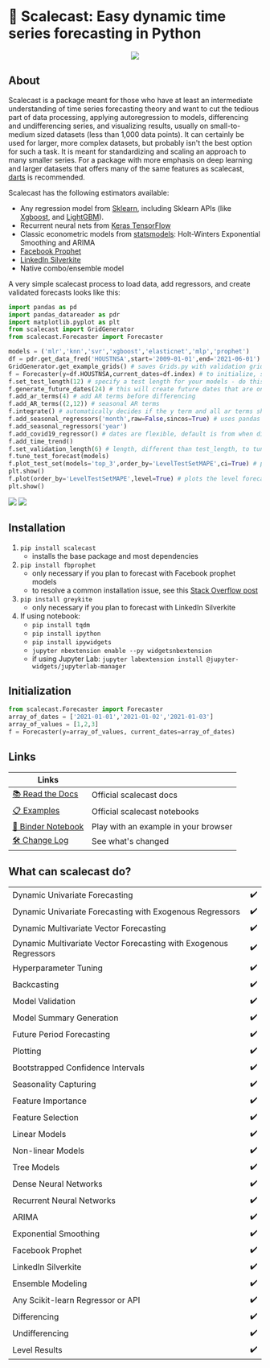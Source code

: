 # 🌄 Scalecast: Easy dynamic time series forecasting in Python

<p align="center">
  <img src="https://github.com/mikekeith52/scalecast/blob/main/assets/logo2.png" />
</p>

## About

Scalecast is a package meant for those who have at least an intermediate understanding of time series forecasting theory and want to cut the tedious part of data processing, applying autoregression to models, differencing and undifferencing series, and visualizing results, usually on small-to-medium sized datasets (less than 1,000 data points). It can certainly be used for larger, more complex datasets, but probably isn't the best option for such a task. It is meant for standardizing and scaling an approach to many smaller series. For a package with more emphasis on deep learning and larger datasets that offers many of the same features as scalecast, [darts](https://unit8co.github.io/darts/) is recommended.

Scalecast has the following estimators available: 
- Any regression model from [Sklearn](https://scikit-learn.org/stable/), including Sklearn APIs (like [Xgboost](https://xgboost.readthedocs.io/en/stable/), and [LightGBM](https://lightgbm.readthedocs.io/en/latest/)).
- Recurrent neural nets from [Keras TensorFlow](https://keras.io/)
- Classic econometric models from [statsmodels](https://www.statsmodels.org/stable/): Holt-Winters Exponential Smoothing and ARIMA
- [Facebook Prophet](https://facebook.github.io/prophet)
- [LinkedIn Silverkite](https://engineering.linkedin.com/blog/2021/greykite--a-flexible--intuitive--and-fast-forecasting-library)
- Native combo/ensemble model

A very simple scalecast process to load data, add regressors, and create validated forecasts looks like this:

```python
import pandas as pd
import pandas_datareader as pdr
import matplotlib.pyplot as plt
from scalecast import GridGenerator
from scalecast.Forecaster import Forecaster

models = ('mlr','knn','svr','xgboost','elasticnet','mlp','prophet')
df = pdr.get_data_fred('HOUSTNSA',start='2009-01-01',end='2021-06-01')
GridGenerator.get_example_grids() # saves Grids.py with validation grids for each model that can be used to tune the forecasts
f = Forecaster(y=df.HOUSTNSA,current_dates=df.index) # to initialize, specify y and current_dates (must be arrays of the same length)
f.set_test_length(12) # specify a test length for your models - do this before eda
f.generate_future_dates(24) # this will create future dates that are on the same interval as the current dates and it will also set the forecast length
f.add_ar_terms(4) # add AR terms before differencing
f.add_AR_terms((2,12)) # seasonal AR terms
f.integrate() # automatically decides if the y term and all ar terms should be differenced to make the series stationary
f.add_seasonal_regressors('month',raw=False,sincos=True) # uses pandas attributes: raw=True creates integers (default), sincos=True creates wave functions
f.add_seasonal_regressors('year')
f.add_covid19_regressor() # dates are flexible, default is from when disney world closed to when US CDC lifted mask recommendations
f.add_time_trend()
f.set_validation_length(6) # length, different than test_length, to tune the hyperparameters 
f.tune_test_forecast(models)
f.plot_test_set(models='top_3',order_by='LevelTestSetMAPE',ci=True) # plots the differenced test set with confidence intervals
plt.show()
f.plot(order_by='LevelTestSetMAPE',level=True) # plots the level forecast
plt.show()
```
![](https://github.com/mikekeith52/scalecast/blob/main/assets/main_forecast_test_set.png)
![](https://github.com/mikekeith52/scalecast/blob/main/assets/main_forecast.png)

## Installation
1. `pip install scalecast`  
    - installs the base package and most dependencies
2. `pip install fbprophet`
    - only necessary if you plan to forecast with Facebook prophet models
    - to resolve a common installation issue, see this [Stack Overflow post](https://stackoverflow.com/questions/49889404/fbprophet-installation-error-failed-building-wheel-for-fbprophet)
3. `pip install greykite`
    - only necessary if you plan to forecast with LinkedIn Silverkite
4. If using notebook:
    - `pip install tqdm`
    - `pip install ipython`
    - `pip install ipywidgets`
    - `jupyter nbextension enable --py widgetsnbextension`
    - if using Jupyter Lab: `jupyter labextension install @jupyter-widgets/jupyterlab-manager`

## Initialization
```python
from scalecast.Forecaster import Forecaster
array_of_dates = ['2021-01-01','2021-01-02','2021-01-03']
array_of_values = [1,2,3]
f = Forecaster(y=array_of_values, current_dates=array_of_dates)
```

## Links
|Links||
|----|----|
|[📚 Read the Docs](https://scalecast.readthedocs.io/en/latest/)|Official scalecast docs|
|[📋 Examples](https://scalecast-examples.readthedocs.io/en/latest/)|Official scalecast notebooks|
|[📓 Binder Notebook](https://mybinder.org/v2/gh/mikekeith52/housing_prices/HEAD?filepath=housing_prices.ipynb)|Play with an example in your browser|
|[🛠️ Change Log](https://scalecast.readthedocs.io/en/latest/change_log.html)|See what's changed|

## What can scalecast do?
|||
|---|---|
|Dynamic Univariate Forecasting|✔️|
|Dynamic Univariate Forecasting with Exogenous Regressors|✔️|
|Dynamic Multivariate Vector Forecasting|✔️|
|Dynamic Multivariate Vector Forecasting with Exogenous Regressors|✔️|
|Hyperparameter Tuning|✔️|
|Backcasting|✔️|
|Model Validation|✔️|
|Model Summary Generation|✔️|
|Future Period Forecasting|✔️|
|Plotting|✔️|
|Bootstrapped Confidence Intervals|✔️|
|Seasonality Capturing|✔️|
|Feature Importance|✔️|
|Feature Selection|✔️|
|Linear Models|✔️|
|Non-linear Models|✔️|
|Tree Models|✔️|
|Dense Neural Networks|✔️|
|Recurrent Neural Networks|✔️|
|ARIMA|✔️|
|Exponential Smoothing|✔️|
|Facebook Prophet|✔️|
|LinkedIn Silverkite|✔️|
|Ensemble Modeling|✔️|
|Any Scikit-learn Regressor or API|✔️|
|Differencing|✔️|
|Undifferencing|✔️|
|Level Results|✔️| 
